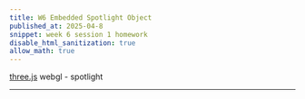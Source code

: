 ```yaml
---
title: W6 Embedded Spotlight Object
published_at: 2025-04-8
snippet: week 6 session 1 homework
disable_html_sanitization: true
allow_math: true
---
```


<!DOCTYPE html>
<html lang="en">
	<head>
		<title>three.js webgl - lights - spotlight</title>
		<meta charset="utf-8">
		<meta name="viewport" content="width=device-width, user-scalable=no, minimum-scale=1.0, maximum-scale=1.0">
		<link type="text/css" rel="stylesheet" href="main.css">
	</head>
	<body>

   <div id="info">
    		<a href="https://threejs.org" target="_blank" rel="noopener">three.js</a> webgl - spotlight<br />
    	</div>

   <script type="importmap">
    		{
    			"imports": {
    				"three": "/spotlight/three/three.module.js",
    				"three/addons/": "/spotlight/addons/"
    			}
    		}
    	</script>

<script type="module">

   import * as THREE from 'three';

   // the THREE is the name we want to give to it
   // the 'three' is the bare specifier

   import { GUI } from 'three/addons/libs/lil-gui.module.min.js';

   import { PLYLoader } from 'three/addons/loaders/PLYLoader.js';
   import { OrbitControls } from 'three/addons/controls/OrbitControls.js';

   let renderer, scene, camera;

   let spotLight, lightHelper;

   init();

   function init() {

      renderer = new THREE.WebGLRenderer( { antialias: true } );
      renderer.setPixelRatio( window.devicePixelRatio );
      renderer.setSize( window.innerWidth, window.innerHeight );
      renderer.setAnimationLoop( animate );
      document.body.appendChild( renderer.domElement );

      renderer.shadowMap.enabled = true;
      renderer.shadowMap.type = THREE.PCFSoftShadowMap;

      renderer.toneMapping = THREE.ACESFilmicToneMapping;
      renderer.toneMappingExposure = 1;

      scene = new THREE.Scene();

      camera = new THREE.PerspectiveCamera( 40, window.innerWidth / window.innerHeight, 0.1, 100 );
      camera.position.set( 7, 4, 1 );

      const controls = new OrbitControls( camera, renderer.domElement );
      controls.minDistance = 2;
      controls.maxDistance = 10;
      controls.maxPolarAngle = Math.PI / 2;
      controls.target.set( 0, 1, 0 );
      controls.update();

      const ambient = new THREE.HemisphereLight( 0xffffff, 0x8d8d8d, 0.15 );
      scene.add( ambient );

      const loader = new THREE.TextureLoader().setPath( 'spotlight/textures/' );
      const filenames = [ 'disturb.jpg', 'colors.png', 'uv_grid_opengl.jpg' ];

      const textures = { none: null };

      for ( let i = 0; i < filenames.length; i ++ ) {

         const filename = filenames[ i ];

         const texture = loader.load( filename );
         texture.minFilter = THREE.LinearFilter;
         texture.magFilter = THREE.LinearFilter;
         texture.generateMipmaps = false;
         texture.colorSpace = THREE.SRGBColorSpace;

         textures[ filename ] = texture;

      }

      spotLight = new THREE.SpotLight( 0xffffff, 100 );
      spotLight.position.set( 2.5, 5, 2.5 );
      spotLight.angle = Math.PI / 6;
      spotLight.penumbra = 1;
      spotLight.decay = 2;
      spotLight.distance = 0;
      spotLight.map = textures[ 'disturb.jpg' ];

      spotLight.castShadow = true;
      spotLight.shadow.mapSize.width = 1024;
      spotLight.shadow.mapSize.height = 1024;
      spotLight.shadow.camera.near = 1;
      spotLight.shadow.camera.far = 10;
      spotLight.shadow.focus = 1;
      scene.add( spotLight );

      lightHelper = new THREE.SpotLightHelper( spotLight );
      scene.add( lightHelper );

      //

      const geometry = new THREE.PlaneGeometry( 200, 200 );
      const material = new THREE.MeshLambertMaterial( { color: 0xbcbcbc } );

      const mesh = new THREE.Mesh( geometry, material );
      mesh.position.set( 0, - 1, 0 );
      mesh.rotation.x = - Math.PI / 2;
      mesh.receiveShadow = true;
      scene.add( mesh );

      //

      new PLYLoader().load( 'spotlight/models/ply/binary/Lucy100k.ply', function ( geometry ) {

         geometry.scale( 0.0024, 0.0024, 0.0024 );
         geometry.computeVertexNormals();

         const material = new THREE.MeshLambertMaterial();

         const mesh = new THREE.Mesh( geometry, material );
         mesh.rotation.y = - Math.PI / 2;
         mesh.position.y = 0.8;
         mesh.castShadow = true;
         mesh.receiveShadow = true;
         scene.add( mesh );

      } );

      window.addEventListener( 'resize', onWindowResize );

      // GUI

      const gui = new GUI();

      const params = {
         map: textures[ 'disturb.jpg' ],
         color: spotLight.color.getHex(),
         intensity: spotLight.intensity,
         distance: spotLight.distance,
         angle: spotLight.angle,
         penumbra: spotLight.penumbra,
         decay: spotLight.decay,
         focus: spotLight.shadow.focus,
         shadows: true
      };

      gui.add( params, 'map', textures ).onChange( function ( val ) {

         spotLight.map = val;

      } );

      gui.addColor( params, 'color' ).onChange( function ( val ) {

         spotLight.color.setHex( val );

      } );

      gui.add( params, 'intensity', 0, 500 ).onChange( function ( val ) {

         spotLight.intensity = val;

      } );


      gui.add( params, 'distance', 0, 20 ).onChange( function ( val ) {

         spotLight.distance = val;

      } );

      gui.add( params, 'angle', 0, Math.PI / 3 ).onChange( function ( val ) {

         spotLight.angle = val;

      } );

      gui.add( params, 'penumbra', 0, 1 ).onChange( function ( val ) {

         spotLight.penumbra = val;

      } );

      gui.add( params, 'decay', 1, 2 ).onChange( function ( val ) {

         spotLight.decay = val;

      } );

      gui.add( params, 'focus', 0, 1 ).onChange( function ( val ) {

         spotLight.shadow.focus = val;

      } );


      gui.add( params, 'shadows' ).onChange( function ( val ) {

         renderer.shadowMap.enabled = val;

         scene.traverse( function ( child ) {

            if ( child.material ) {

               child.material.needsUpdate = true;

            }

         } );

      } );

      gui.open();

   }

   function onWindowResize() {

      camera.aspect = window.innerWidth / window.innerHeight;
      camera.updateProjectionMatrix();

      renderer.setSize( window.innerWidth, window.innerHeight );

   }

   function animate() {

      const time = performance.now() / 3000;

      spotLight.position.x = Math.cos( time ) * 2.5;
      spotLight.position.z = Math.sin( time ) * 2.5;

      lightHelper.update();

      renderer.render( scene, camera );

   }

   </script>

   </body>

</html>

---
